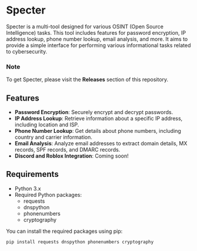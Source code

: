 # Specter

Specter is a multi-tool designed for various OSINT (Open Source Intelligence) tasks. This tool includes features for password encryption, IP address lookup, phone number lookup, email analysis, and more. It aims to provide a simple interface for performing various informational tasks related to cybersecurity.

### Note

To get Specter, please visit the **Releases** section of this repository.


## Features

- **Password Encryption**: Securely encrypt and decrypt passwords.
- **IP Address Lookup**: Retrieve information about a specific IP address, including location and ISP.
- **Phone Number Lookup**: Get details about phone numbers, including country and carrier information.
- **Email Analysis**: Analyze email addresses to extract domain details, MX records, SPF records, and DMARC records.
- **Discord and Roblox Integration**: Coming soon!

## Requirements

- Python 3.x
- Required Python packages:
  - requests
  - dnspython
  - phonenumbers
  - cryptography

You can install the required packages using pip:

```bash
pip install requests dnspython phonenumbers cryptography

